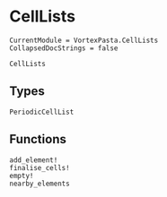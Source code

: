 # CellLists

```@meta
CurrentModule = VortexPasta.CellLists
CollapsedDocStrings = false
```

```@docs
CellLists
```

## Types

```@docs
PeriodicCellList
```

## Functions

```@docs
add_element!
finalise_cells!
empty!
nearby_elements
```
